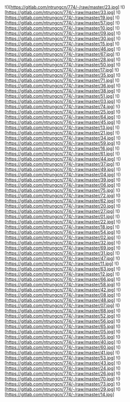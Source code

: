 !()[https://gitlab.com/ntrungcn/774/-/raw/master/23.jpg]
!()[https://gitlab.com/ntrungcn/774/-/raw/master/33.jpg]
!()[https://gitlab.com/ntrungcn/774/-/raw/master/19.jpg]
!()[https://gitlab.com/ntrungcn/774/-/raw/master/57.jpg]
!()[https://gitlab.com/ntrungcn/774/-/raw/master/10.jpg]
!()[https://gitlab.com/ntrungcn/774/-/raw/master/09.jpg]
!()[https://gitlab.com/ntrungcn/774/-/raw/master/30.jpg]
!()[https://gitlab.com/ntrungcn/774/-/raw/master/15.jpg]
!()[https://gitlab.com/ntrungcn/774/-/raw/master/46.jpg]
!()[https://gitlab.com/ntrungcn/774/-/raw/master/67.jpg]
!()[https://gitlab.com/ntrungcn/774/-/raw/master/28.jpg]
!()[https://gitlab.com/ntrungcn/774/-/raw/master/50.jpg]
!()[https://gitlab.com/ntrungcn/774/-/raw/master/17.jpg]
!()[https://gitlab.com/ntrungcn/774/-/raw/master/35.jpg]
!()[https://gitlab.com/ntrungcn/774/-/raw/master/71.jpg]
!()[https://gitlab.com/ntrungcn/774/-/raw/master/36.jpg]
!()[https://gitlab.com/ntrungcn/774/-/raw/master/38.jpg]
!()[https://gitlab.com/ntrungcn/774/-/raw/master/51.jpg]
!()[https://gitlab.com/ntrungcn/774/-/raw/master/03.jpg]
!()[https://gitlab.com/ntrungcn/774/-/raw/master/74.jpg]
!()[https://gitlab.com/ntrungcn/774/-/raw/master/25.jpg]
!()[https://gitlab.com/ntrungcn/774/-/raw/master/64.jpg]
!()[https://gitlab.com/ntrungcn/774/-/raw/master/45.jpg]
!()[https://gitlab.com/ntrungcn/774/-/raw/master/13.jpg]
!()[https://gitlab.com/ntrungcn/774/-/raw/master/21.jpg]
!()[https://gitlab.com/ntrungcn/774/-/raw/master/34.jpg]
!()[https://gitlab.com/ntrungcn/774/-/raw/master/59.jpg]
!()[https://gitlab.com/ntrungcn/774/-/raw/master/16.jpg]
!()[https://gitlab.com/ntrungcn/774/-/raw/master/61.jpg]
!()[https://gitlab.com/ntrungcn/774/-/raw/master/44.jpg]
!()[https://gitlab.com/ntrungcn/774/-/raw/master/37.jpg]
!()[https://gitlab.com/ntrungcn/774/-/raw/master/49.jpg]
!()[https://gitlab.com/ntrungcn/774/-/raw/master/04.jpg]
!()[https://gitlab.com/ntrungcn/774/-/raw/master/39.jpg]
!()[https://gitlab.com/ntrungcn/774/-/raw/master/06.jpg]
!()[https://gitlab.com/ntrungcn/774/-/raw/master/75.jpg]
!()[https://gitlab.com/ntrungcn/774/-/raw/master/72.jpg]
!()[https://gitlab.com/ntrungcn/774/-/raw/master/62.jpg]
!()[https://gitlab.com/ntrungcn/774/-/raw/master/20.jpg]
!()[https://gitlab.com/ntrungcn/774/-/raw/master/27.jpg]
!()[https://gitlab.com/ntrungcn/774/-/raw/master/01.jpg]
!()[https://gitlab.com/ntrungcn/774/-/raw/master/22.jpg]
!()[https://gitlab.com/ntrungcn/774/-/raw/master/18.jpg]
!()[https://gitlab.com/ntrungcn/774/-/raw/master/54.jpg]
!()[https://gitlab.com/ntrungcn/774/-/raw/master/02.jpg]
!()[https://gitlab.com/ntrungcn/774/-/raw/master/32.jpg]
!()[https://gitlab.com/ntrungcn/774/-/raw/master/69.jpg]
!()[https://gitlab.com/ntrungcn/774/-/raw/master/31.jpg]
!()[https://gitlab.com/ntrungcn/774/-/raw/master/47.jpg]
!()[https://gitlab.com/ntrungcn/774/-/raw/master/11.jpg]
!()[https://gitlab.com/ntrungcn/774/-/raw/master/63.jpg]
!()[https://gitlab.com/ntrungcn/774/-/raw/master/12.jpg]
!()[https://gitlab.com/ntrungcn/774/-/raw/master/66.jpg]
!()[https://gitlab.com/ntrungcn/774/-/raw/master/58.jpg]
!()[https://gitlab.com/ntrungcn/774/-/raw/master/42.jpg]
!()[https://gitlab.com/ntrungcn/774/-/raw/master/08.jpg]
!()[https://gitlab.com/ntrungcn/774/-/raw/master/48.jpg]
!()[https://gitlab.com/ntrungcn/774/-/raw/master/07.jpg]
!()[https://gitlab.com/ntrungcn/774/-/raw/master/68.jpg]
!()[https://gitlab.com/ntrungcn/774/-/raw/master/52.jpg]
!()[https://gitlab.com/ntrungcn/774/-/raw/master/56.jpg]
!()[https://gitlab.com/ntrungcn/774/-/raw/master/65.jpg]
!()[https://gitlab.com/ntrungcn/774/-/raw/master/05.jpg]
!()[https://gitlab.com/ntrungcn/774/-/raw/master/55.jpg]
!()[https://gitlab.com/ntrungcn/774/-/raw/master/40.jpg]
!()[https://gitlab.com/ntrungcn/774/-/raw/master/60.jpg]
!()[https://gitlab.com/ntrungcn/774/-/raw/master/41.jpg]
!()[https://gitlab.com/ntrungcn/774/-/raw/master/53.jpg]
!()[https://gitlab.com/ntrungcn/774/-/raw/master/43.jpg]
!()[https://gitlab.com/ntrungcn/774/-/raw/master/24.jpg]
!()[https://gitlab.com/ntrungcn/774/-/raw/master/26.jpg]
!()[https://gitlab.com/ntrungcn/774/-/raw/master/70.jpg]
!()[https://gitlab.com/ntrungcn/774/-/raw/master/73.jpg]
!()[https://gitlab.com/ntrungcn/774/-/raw/master/29.jpg]
!()[https://gitlab.com/ntrungcn/774/-/raw/master/14.jpg]
